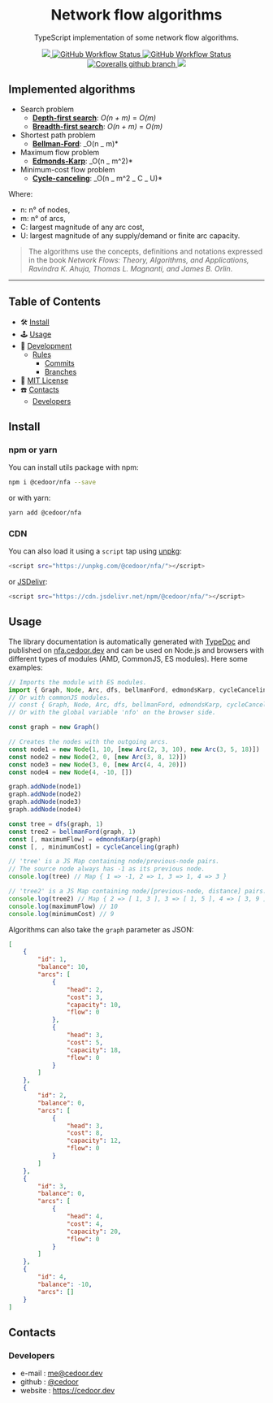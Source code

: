 <p align="center">
    <h1 align="center">
        Network flow algorithms
    </h1>
    <p align="center">TypeScript implementation of some network flow algorithms.</p>
</p>

<p align="center">
    <a href="https://github.com/cedoor/network-flow-algorithms/blob/master/LICENSE" target="_blank">
        <img src="https://img.shields.io/github/license/cedoor/network-flow-algorithms.svg?style=flat-square">
    </a>
    <a href="https://github.com/cedoor/network-flow-algorithms/actions?query=workflow%3Atest" target="_blank">
        <img alt="GitHub Workflow Status" src="https://img.shields.io/github/workflow/status/cedoor/network-flow-algorithms/test?label=test&style=flat-square">
    </a>
    <a href="https://github.com/cedoor/network-flow-algorithms/actions?query=workflow%3Abuild" target="_blank">
        <img alt="GitHub Workflow Status" src="https://img.shields.io/github/workflow/status/cedoor/network-flow-algorithms/build?style=flat-square">
    </a>
    <a href='https://coveralls.io/github/cedoor/network-flow-algorithms?branch=main' target="_blank">
        <img alt="Coveralls github branch" src="https://img.shields.io/coveralls/github/cedoor/network-flow-algorithms/main?style=flat-square">
    </a>
    <img src="https://img.shields.io/github/languages/top/cedoor/network-flow-algorithms?style=flat-square">
</p>

## Implemented algorithms

-   Search problem
    -   [**Depth-first search**](https://nfa.cedoor.dev/globals.html#dfs): _O(n + m)_ = _O(m)_
    -   [**Breadth-first search**](https://nfa.cedoor.dev/globals.html#bfs): _O(n + m)_ = _O(m)_
-   Shortest path problem
    -   [**Bellman-Ford**](https://nfa.cedoor.dev/globals.html#bellmanford): _O(n _ m)\*
-   Maximum flow problem
    -   [**Edmonds-Karp**](https://nfa.cedoor.dev/globals.html#edmondskarp): _O(n _ m^2)\*
-   Minimum-cost flow problem
    -   [**Cycle-canceling**](https://nfa.cedoor.dev/globals.html#cyclecanceling): _O(n _ m^2 _ C _ U)\*

Where:

-   n: n° of nodes,
-   m: n° of arcs,
-   C: largest magnitude of any arc cost,
-   U: largest magnitude of any supply/demand or finite arc capacity.

> The algorithms use the concepts, definitions and notations expressed in the book _Network Flows: Theory, Algorithms, and Applications, Ravindra K. Ahuja, Thomas L. Magnanti, and James B. Orlin_.

---

## Table of Contents

-   🛠 [Install](#install)
-   🕹 [Usage](#usage)
-   🔬 [Development](#development)
    -   [Rules](#scroll-rules)
        -   [Commits](https://github.com/cedoor/cedoor/tree/main/git#commits-rules)
        -   [Branches](https://github.com/cedoor/cedoor/tree/main/git#branch-rules)
-   🧾 [MIT License](https://github.com/cedoor/network-flow-algorithms/blob/master/LICENSE)
-   ☎️ [Contacts](#contacts)
    -   [Developers](#developers)

## Install

### npm or yarn

You can install utils package with npm:

```bash
npm i @cedoor/nfa --save
```

or with yarn:

```bash
yarn add @cedoor/nfa
```

### CDN

You can also load it using a `script` tap using [unpkg](https://unpkg.com/):

```bash
<script src="https://unpkg.com/@cedoor/nfa/"></script>
```

or [JSDelivr](https://www.jsdelivr.com/):

```bash
<script src="https://cdn.jsdelivr.net/npm/@cedoor/nfa/"></script>
```

## Usage

The library documentation is automatically generated with [TypeDoc](https://typedoc.org/) and published on [nfa.cedoor.dev](https://nfa.cedoor.dev)
and can be used on Node.js and browsers with different types of modules (AMD, CommonJS, ES modules). Here some examples:

```javascript
// Imports the module with ES modules.
import { Graph, Node, Arc, dfs, bellmanFord, edmondsKarp, cycleCanceling } from "@cedoor/nfa"
// Or with commonJS modules.
// const { Graph, Node, Arc, dfs, bellmanFord, edmondsKarp, cycleCanceling } = require("@cedoor/nfa")
// Or with the global variable 'nfo' on the browser side.

const graph = new Graph()

// Creates the nodes with the outgoing arcs.
const node1 = new Node(1, 10, [new Arc(2, 3, 10), new Arc(3, 5, 18)])
const node2 = new Node(2, 0, [new Arc(3, 8, 12)])
const node3 = new Node(3, 0, [new Arc(4, 4, 20)])
const node4 = new Node(4, -10, [])

graph.addNode(node1)
graph.addNode(node2)
graph.addNode(node3)
graph.addNode(node4)

const tree = dfs(graph, 1)
const tree2 = bellmanFord(graph, 1)
const [, maximumFlow] = edmondsKarp(graph)
const [, , minimumCost] = cycleCanceling(graph)

// 'tree' is a JS Map containing node/previous-node pairs.
// The source node always has -1 as its previous node.
console.log(tree) // Map { 1 => -1, 2 => 1, 3 => 1, 4 => 3 }

// 'tree2' is a JS Map containing node/[previous-node, distance] pairs.
console.log(tree2) // Map { 2 => [ 1, 3 ], 3 => [ 1, 5 ], 4 => [ 3, 9 ] }
console.log(maximumFlow) // 10
console.log(minimumCost) // 9
```

Algorithms can also take the `graph` parameter as JSON:

```json
[
    {
        "id": 1,
        "balance": 10,
        "arcs": [
            {
                "head": 2,
                "cost": 3,
                "capacity": 10,
                "flow": 0
            },
            {
                "head": 3,
                "cost": 5,
                "capacity": 18,
                "flow": 0
            }
        ]
    },
    {
        "id": 2,
        "balance": 0,
        "arcs": [
            {
                "head": 3,
                "cost": 8,
                "capacity": 12,
                "flow": 0
            }
        ]
    },
    {
        "id": 3,
        "balance": 0,
        "arcs": [
            {
                "head": 4,
                "cost": 4,
                "capacity": 20,
                "flow": 0
            }
        ]
    },
    {
        "id": 4,
        "balance": -10,
        "arcs": []
    }
]
```

## Contacts

### Developers

-   e-mail : me@cedoor.dev
-   github : [@cedoor](https://github.com/cedoor)
-   website : https://cedoor.dev
